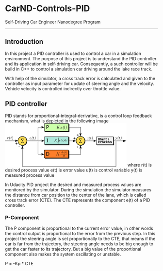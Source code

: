 # CarND-Controls-PID
Self-Driving Car Engineer Nanodegree Program

---

## Introduction

In this project a PID controller is used to control a car in a simulation environment. The purpose of this project is to understand the PID controller
and its application in self-driving car. Consequently, a such controller will be build in C++ to control a simulation car driving around the lake race
track.

With help of the simulator, a cross track error is calculated and given to the controller as input parameter for update of steering angle and the velocity.
Vehicle velocity is controlled indirectly over throttle value.

## PID controller

PID stands for proportional-integral-derivative, is a control loop feedback mechanism, what is depicted in the following image
![Screenshot](images/PID.png)
where r(t) is desired process value
      e(t) is error value
	  u(t) is control variable
	  y(t) is measured process value
	  
In Udacity PID project the desired and measured process values are monitored by the simulator. During the simulation the simulator measures the distance from car position to the center of
the lane, which is called cross track error (CTE). The CTE represents the component e(t) of a PID controller.

### P-Component

The P component is proportional to the current error value, in other words the control output is proportional to the error from the previous step. In this project the steering angle 
is set proportionally to the CTE, that means if the car is far from the trajectory, the steering angle needs to be big enough to get the car faster to its trajectory. But a big
value of the proportional component also makes the system oscillating or unstable.

P = -Kp * CTE

### 



	  



